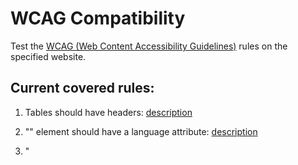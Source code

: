 # WCAG Compatibility

Test the [WCAG (Web Content Accessibility Guidelines)](https://www.w3.org/TR/WCAG20/)  rules on the specified website.

## Current covered rules:

1. Tables should have headers: [description](https://rules.sonarsource.com/html/RSPEC-5256)

2. "<html>" element should have a language attribute: [description](https://rules.sonarsource.com/html/RSPEC-5254)

3. "<title>" should be present in all pages: [description](https://rules.sonarsource.com/html/RSPEC-1096)

4. Attributes deprecated in HTML5 should not be used: [description](https://rules.sonarsource.com/html/type/Code%20Smell/RSPEC-1827)

5. Image tags should have "width" and "height" attributes: [description](https://rules.sonarsource.com/html/tag/user-experience/RSPEC-1099)

6. "\<table>" tags should have a description: [description](https://rules.sonarsource.com/html/tag/wcag2-a/RSPEC-1085)

7. "input", "select" and "textarea" tags should be labeled: [description](https://rules.sonarsource.com/html/tag/wcag2-a/RSPEC-1097)

8. Links with identical texts should have identical targets: [description](https://rules.sonarsource.com/html/type/Code%20Smell/RSPEC-1101)
